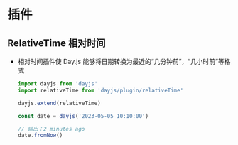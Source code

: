 # 插件

## RelativeTime 相对时间

+ 相对时间插件使 Day.js 能够将日期转换为最近的“几分钟前”，“几小时前”等格式

  ```js
  import dayjs from 'dayjs'
  import relativeTime from 'dayjs/plugin/relativeTime'

  dayjs.extend(relativeTime)

  const date = dayjs('2023-05-05 10:10:00')

  // 输出：2 minutes ago
  date.fromNow()
  ```
